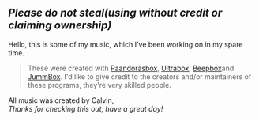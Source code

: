 ## *Please do not steal(using without credit or claiming ownership)*
Hello, this is some of my music, which I've been working on in my spare time.
> These were created with [Paandorasbox](https://paandorasbox.github.io/), [Ultrabox](https://ultraabox.github.io/), [Beepbox](beepbox.co)and [JummBox](https://jummb.us). 
I'd like to give credit to the creators and/or maintainers of these programs, they're very skilled people.

All music was created by Calvin,  \
*Thanks for checking this out, have a great day!*
